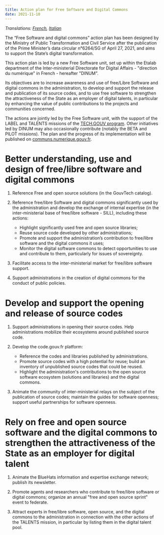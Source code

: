 ```yaml
---
title: Action plan for Free Software and Digital Commons
date: 2021-11-10
---
```


*Translations: [French](plan-action-logiciels-libres-communs-numeriques.md), [Italian](plan-action-logiciels-libres-communs-numeriques.it.md)*

The “Free Software and digital commons” action plan has been designed
by the Ministry of Public Transformation and Civil Service after the
publication of the Prime Minister’s data circular n°6264/SG of April
27, 2021, and aims to support the State’s digital transformation.

This action plan is led by a new Free Software unit, set up within the
Etalab department of the Inter-ministerial Directorate for Digital
Affairs - "direction du numérique" in French - hereafter "DINUM".

Its objectives are to increase awareness and use of free/Libre
Software and digital commons in the administration, to develop and
support the release and publication of its source codes, and to use
free software to strengthen the attractiveness of the State as an
employer of digital talents, in particular by enhancing the value of
public contributions to the projects and communities concerned.

The actions are jointly led by the Free Software unit, with the
support of the LABEL and TALENTS missions of the [TECH.GOUV
program](https://numerique.gouv.fr/publications/tech-gouv-strategie-et-feuille-de-route-2019-2021/
"TECH.GOUV program - External link").  Other initiatives led by DINUM
may also occasionally contribute (notably the BETA and PILOT
missions). The plan and the progress of its implementation will be
published on
[communs.numerique.gouv.fr](https://communs.numerique.gouv.fr
"communs.numerique.gouv.fr - External link").

# Better understanding, use and design of free/libre software and digital commons

1. Reference Free and open source solutions (in the GouvTech catalog).

2. Reference free/libre Software and digital commons significantly
   used by the administration and develop the exchange of internal
   expertise (in the inter-ministerial base of free/libre software -
   SILL), including these actions:
   - Highlight significantly used free and open source libraries;
   - Reuse source code developed by other administrations;
   - Promote and support the administration’s contribution to
     free/libre software and the digital commons it uses;
   - Monitor the digital software commons to detect opportunities to
     use and contribute to them, particularly for issues of
     sovereignty.

3. Facilitate access to the inter-ministerial market for free/libre
   software support.
   
4. Support administrations in the creation of digital commons for the
   conduct of public policies.

# Develop and support the opening and release of source codes

1. Support administrations in opening their source codes. Help
   administrations mobilize their ecosystems around published source
   code.

2. Develop the code.gouv.fr platform:
    
   - Reference the codes and libraries published by administrations.
   - Promote source codes with a high potential for reuse; build an
     inventory of unpublished source codes that could be reused.
   - Highlight the administration's contributions to the open source
     software ecosystem (solutions and libraries) and the digital
     commons.

3. Animate the community of inter-ministerial relays on the subject of
   the publication of source codes; maintain the guides for software
   openness; support useful partnerships for software openness.

# Rely on free and open source software and the digital commons to strengthen the attractiveness of the State as an employer for digital talent

1. Animate the BlueHats information and expertise exchange network;
   publish its newsletter.

2. Promote agents and researchers who contribute to free/libre
   software or digital commons; organize an annual "free and open
   source sprint" event to federate.

3. Attract experts in free/libre software, open source, and the
   digital commons to the administration in connection with the other
   actions of the TALENTS mission, in particular by listing them in
   the digital talent pool.
